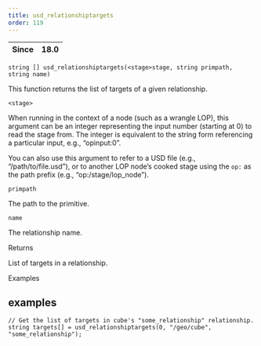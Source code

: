 ```yaml
---
title: usd_relationshiptargets
order: 119
---
```

| Since | 18.0 |
| --- | --- |

`string [] usd_relationshiptargets(<stage>stage, string primpath, string name)`

This function returns the list of targets of a given relationship.

`<stage>`

When running in the context of a node (such as a wrangle LOP), this argument can be an integer representing the input number (starting at 0) to read the stage from. The integer is equivalent to the string form referencing a particular input, e.g., “opinput:0”.

You can also use this argument to refer to a USD file (e.g., “/path/to/file.usd”), or to another LOP node’s cooked stage using the `op:` as the path prefix (e.g., “op:/stage/lop_node”).

`primpath`

The path to the primitive.

`name`

The relationship name.

Returns

List of targets in a relationship.

Examples

## examples

```vex
// Get the list of targets in cube's "some_relationship" relationship.
string targets[] = usd_relationshiptargets(0, "/geo/cube", "some_relationship");

```
